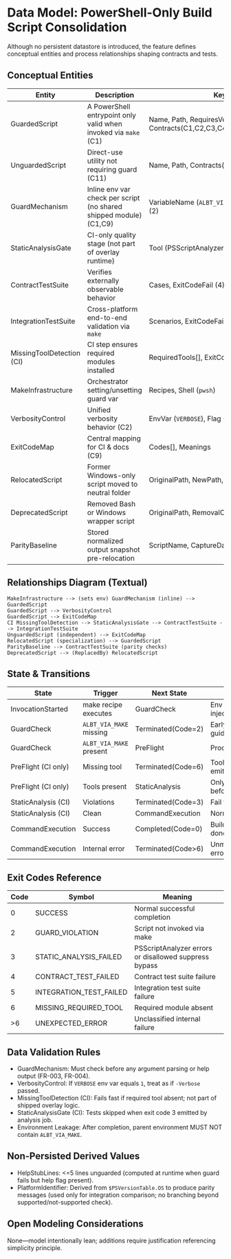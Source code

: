 # Data Model: PowerShell-Only Build Script Consolidation

Although no persistent datastore is introduced, the feature defines conceptual entities and process relationships shaping contracts and tests.

## Conceptual Entities
| Entity | Description | Key Attributes | Relationships |
|--------|-------------|----------------|--------------|
| GuardedScript | A PowerShell entrypoint only valid when invoked via `make` (C1) | Name, Path, RequiresVersion, SupportsVerbose, Contracts(C1,C2,C3,C4,C7,C8,C9,C10,C12,C13,C14) | Uses GuardMechanism |
| UnguardedScript | Direct-use utility not requiring guard (C11) | Name, Path, Contracts(C11,C12) | N/A |
| GuardMechanism | Inline env var check per script (no shared shipped module) (C1,C9) | VariableName (`ALBT_VIA_MAKE`), ExitCodeOnViolation (2) | Validates GuardedScript |
| StaticAnalysisGate | CI-only quality stage (not part of overlay runtime) | Tool (PSScriptAnalyzer), ExitCodeFail (3) | Blocks TestSuites |
| ContractTestSuite | Verifies externally observable behavior | Cases, ExitCodeFail (4) | Depends on GuardedScript, GuardMechanism |
| IntegrationTestSuite | Cross-platform end-to-end validation via `make` | Scenarios, ExitCodeFail (5) | Depends on GuardedScript, MakeInfrastructure |
| MissingToolDetection (CI) | CI step ensures required modules installed | RequiredTools[], ExitCodeMissing (6) | Precedes StaticAnalysisGate |
| MakeInfrastructure | Orchestrator setting/unsetting guard var | Recipes, Shell (`pwsh`) | Invokes GuardedScript |
| VerbosityControl | Unified verbosity behavior (C2) | EnvVar (`VERBOSE`), Flag (`-Verbose`) | Affects GuardedScript logging |
| ExitCodeMap | Central mapping for CI & docs (C9) | Codes[], Meanings | Referenced by all scripts |
| RelocatedScript | Former Windows-only script moved to neutral folder | OriginalPath, NewPath, ParityBaselineRef | Is a GuardedScript |
| DeprecatedScript | Removed Bash or Windows wrapper script | OriginalPath, RemovalCommit, Replacement | ReplacedBy RelocatedScript |
| ParityBaseline | Stored normalized output snapshot pre-relocation | ScriptName, CaptureDate, NormalizationRules | ComparedBy ContractTestSuite |

## Relationships Diagram (Textual)
```
MakeInfrastructure --> (sets env) GuardMechanism (inline) --> GuardedScript
GuardedScript --> VerbosityControl
GuardedScript --> ExitCodeMap
CI MissingToolDetection --> StaticAnalysisGate --> ContractTestSuite --> IntegrationTestSuite
UnguardedScript (independent) --> ExitCodeMap
RelocatedScript (specialization) --> GuardedScript
ParityBaseline --> ContractTestSuite (parity checks)
DeprecatedScript --> (ReplacedBy) RelocatedScript
```

## State & Transitions
| State | Trigger | Next State | Notes |
|-------|---------|-----------|-------|
| InvocationStarted | make recipe executes | GuardCheck | Env variable injected |
| GuardCheck | `ALBT_VIA_MAKE` missing | Terminated(Code=2) | Early exit, stub guidance |
| GuardCheck | `ALBT_VIA_MAKE` present | PreFlight | Proceed |
| PreFlight (CI only) | Missing tool | Terminated(Code=6) | Tool list emitted (CI) |
| PreFlight (CI only) | Tools present | StaticAnalysis | Only in CI before tests |
| StaticAnalysis (CI) | Violations | Terminated(Code=3) | Fail fast |
| StaticAnalysis (CI) | Clean | CommandExecution | Normal path |
| CommandExecution | Success | Completed(Code=0) | Build/clean/etc done |
| CommandExecution | Internal error | Terminated(Code>6) | Unmapped error |

## Exit Codes Reference
| Code | Symbol | Meaning |
|------|--------|---------|
| 0 | SUCCESS | Normal successful completion |
| 2 | GUARD_VIOLATION | Script not invoked via make |
| 3 | STATIC_ANALYSIS_FAILED | PSScriptAnalyzer errors or disallowed suppress bypass |
| 4 | CONTRACT_TEST_FAILED | Contract test suite failure |
| 5 | INTEGRATION_TEST_FAILED | Integration test suite failure |
| 6 | MISSING_REQUIRED_TOOL | Required module absent |
| >6 | UNEXPECTED_ERROR | Unclassified internal failure |

## Data Validation Rules
- GuardMechanism: Must check before any argument parsing or help output (FR-003, FR-004).
- VerbosityControl: If `VERBOSE` env var equals `1`, treat as if `-Verbose` passed.
- MissingToolDetection (CI): Fails fast if required tool absent; not part of shipped overlay logic.
- StaticAnalysisGate (CI): Tests skipped when exit code 3 emitted by analysis job.
- Environment Leakage: After completion, parent environment MUST NOT contain `ALBT_VIA_MAKE`.

## Non-Persisted Derived Values
- HelpStubLines: <=5 lines unguarded (computed at runtime when guard fails but help flag present).
- PlatformIdentifier: Derived from `$PSVersionTable.OS` to produce parity messages (used only for integration comparison; no branching beyond supported/not-supported check).

## Open Modeling Considerations
None—model intentionally lean; additions require justification referencing simplicity principle.
